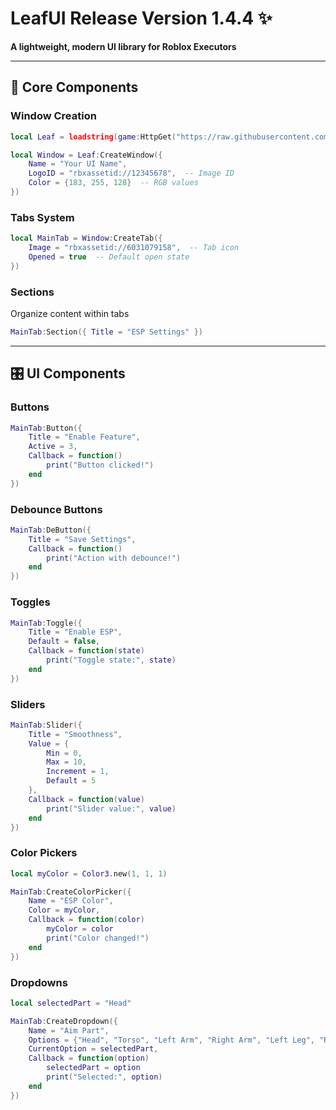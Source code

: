# LeafUI Release Version 1.4.4 ✨  
**A lightweight, modern UI library for Roblox Executors**  

---

## 🌿 Core Components  

### **Window Creation**  
```lua
local Leaf = loadstring(game:HttpGet("https://raw.githubusercontent.com/Replicade7/LeafUI/refs/heads/main/main.lua"))()

local Window = Leaf:CreateWindow({
    Name = "Your UI Name",
    LogoID = "rbxassetid://12345678",  -- Image ID
    Color = {183, 255, 128}  -- RGB values
})
```

### **Tabs System**  
```lua
local MainTab = Window:CreateTab({
    Image = "rbxassetid://6031079158",  -- Tab icon
    Opened = true  -- Default open state
})
```

### **Sections**  
Organize content within tabs  
```lua
MainTab:Section({ Title = "ESP Settings" })
```

---

## 🎛 UI Components  

### **Buttons**  
```lua
MainTab:Button({
    Title = "Enable Feature",
    Active = 3,
    Callback = function()
        print("Button clicked!")
    end
})
```

### **Debounce Buttons**  
```lua
MainTab:DeButton({
    Title = "Save Settings",
    Callback = function()
        print("Action with debounce!")
    end
})
```

### **Toggles**  
```lua
MainTab:Toggle({
    Title = "Enable ESP",
    Default = false,
    Callback = function(state)
        print("Toggle state:", state)
    end
})
```

### **Sliders**  
```lua
MainTab:Slider({
    Title = "Smoothness",
    Value = {
        Min = 0,
        Max = 10,
        Increment = 1,
        Default = 5
    },
    Callback = function(value)
        print("Slider value:", value)
    end
})
```

### **Color Pickers**  
```lua
local myColor = Color3.new(1, 1, 1)

MainTab:CreateColorPicker({
    Name = "ESP Color",
    Color = myColor,
    Callback = function(color)
        myColor = color
        print("Color changed!")
    end
})
```

### **Dropdowns**  
```lua
local selectedPart = "Head"

MainTab:CreateDropdown({
    Name = "Aim Part",
    Options = {"Head", "Torso", "Left Arm", "Right Arm", "Left Leg", "Right Leg"},
    CurrentOption = selectedPart,
    Callback = function(option)
        selectedPart = option
        print("Selected:", option)
    end
})
```
